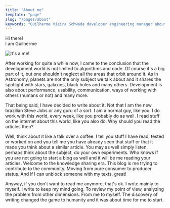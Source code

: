```yaml
---
title: "About me"
template: "page"
slug: "/pages/about"
keywords: "Guilherme Vieira Schwade developer engineering manager about guilhermevrs"
---
```


Hi there!  
I am Guilherme

![It's a me!](/about.jpeg "It's a me!")

After working for quite a while now, I came to the conclusion that the development world is not limited to algorithms and code. Of course it's a big part of it, but one shouldn't neglect all the areas that orbit around it. As in Astronomy, planets are not the only subject we talk about and it shares the spotlight with stars, galaxies, black holes and many others. Development is also about performance, usability, communication, ways of working with others (humans or not) and many more.

That being said, I have decided to write about it. Not that I am the new brazilian Steve Jobs or any guru of a sort. I am a normal guy, like you. I do work with this world, every week, like you probably do as well. I read stuff on the internet about this world, like you also do. Why should you read the articles then?

Well, think about it like a talk over a coffee. I tell you stuff I have read, tested or worked on and you tell me you have already seen that stuff or that it made you think about a similar article. You may as well simply listen, perhaps think about the subject, do your own experiments. Who knows if you are not going to start a blog as well and it will be me reading your articles. Welcome to the knowledge sharing era. This blog is me trying to contribute to the community. Moving from pure consumer to producer status. And if I can unblock someone with my texts, great!

Anyway, if you don't want to read me anymore, that's ok. I write mainly to myself. I write to keep my mind going. To review my point of view, analyzing the problem from other dimensions. From me to myself. The discovery of writing changed the game to humanity and it was about time for me to start.

